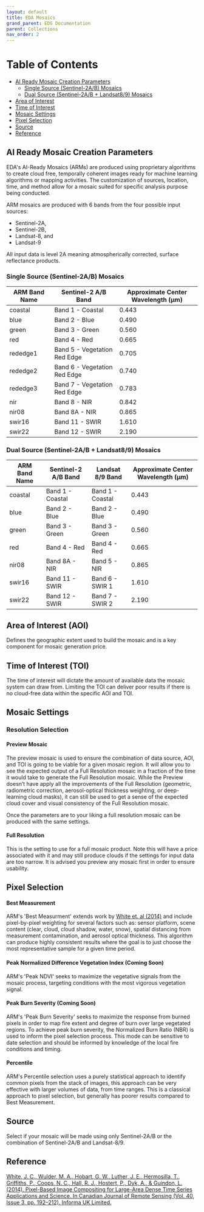 ```yaml
---
layout: default
title: EDA Mosaics
grand_parent: EDS Documentation
parent: Collections
nav_order: 2
---
```

# Table of Contents
* [AI Ready Mosaic Creation Parameters](#ai-ready-mosaic-creation-parameters)
    * [Single Source (Sentinel-2A/B) Mosaics](#single-source-sentinel-2ab-mosaics)
    * [Dual Source (Sentinel-2A/B + Landsat8/9) Mosaics](#dual-source-sentinel-2ab--landsat89-mosaics)
* [Area of Interest](#area-of-interest-aoi)
* [Time of Interest](#time-of-interest-toi)
* [Mosaic Settings](#mosaic-settings)
* [Pixel Selection](#pixel-selection)
* [Source](#source)
* [Reference](#reference)

## AI Ready Mosaic Creation Parameters

EDA's AI-Ready Mosaics (ARMs) are produced using proprietary algorithms to create cloud free, temporally coherent images ready for machine learning algorithms or mapping activities. The customization of sources, location, time, and method allow for a mosaic suited for specific analysis purpose being conducted. 

ARM mosaics are produced with 6 bands from the four possible input sources: 
- Sentinel-2A,
- Sentinel-2B,
- Landsat-8, and
- Landsat-9

All input data is level 2A meaning atmospherically corrected, surface reflectance products. 

### Single Source (Sentinel-2A/B) Mosaics

|ARM Band Name|Sentinel-2 A/B Band|Approximate Center Wavelength (μm)|
|--|--|--|
|coastal|Band 1 - Coastal|0.443
|blue|Band 2 - Blue|0.490
|green|Band 3 - Green|0.560
|red|Band 4 - Red|0.665
|rededge1|Band 5 - Vegetation Red Edge|0.705
|rededge2|Band 6 - Vegetation Red Edge|0.740
|rededge3|Band 7 - Vegetation Red Edge|0.783
|nir|Band 8 - NIR|0.842
|nir08|Band 8A - NIR|0.865
|swir16|Band 11 - SWIR|1.610
|swir22|Band 12 - SWIR|2.190



### Dual Source (Sentinel-2A/B + Landsat8/9) Mosaics

|ARM Band Name|Sentinel-2 A/B Band|Landsat 8/9 Band|Approximate Center Wavelength (μm)|
|--|--|--| -- |
|coastal|Band 1 - Coastal|Band 1 - Coastal|0.443
|blue|Band 2 - Blue|Band 2 - Blue|0.490
|green|Band 3 - Green|Band 3 - Green|0.560
|red|Band 4 - Red|Band 4 - Red|0.665
|nir08|Band 8A - NIR|Band 5 - NIR|0.865
|swir16|Band 11 - SWIR|Band 6 - SWIR 1|1.610
|swir22|Band 12 - SWIR|Band 7 - SWIR 2|2.190

## Area of Interest (AOI)

Defines the geographic extent used to build the mosaic and is a key component for mosaic generation price.

## Time of Interest (TOI)

The time of interest will dictate the amount of available data the mosaic system can draw from. Limiting the TOI can deliver poor results if there is no cloud-free data within the specific AOI and TOI. 

## Mosaic Settings

### Resolution Selection

#### Preview Mosaic
The preview mosaic is used to ensure the combination of data source, AOI, and TOI is going to be viable for a given mosaic region. It will allow you to see the expected output of a Full Resolution mosaic in a fraction of the time it would take to generate the Full Resolution mosaic. While the Preview doesn’t have apply all the improvements of the Full Resolution (geometric, radiometric correction, aerosol-optical thickness weighting, or deep-learning cloud masks), it can still be used to get a sense of the expected cloud cover and visual consistency of the Full Resolution mosaic. 

Once the parameters are to your liking a full resolution mosaic can be produced with the same settings. 

#### Full Resolution
This is the setting to use for a full mosaic product. Note this will have a price associated with it and may still produce clouds if the settings for input data are too narrow.  It is advised you preview any mosaic first in order to ensure usability.


## Pixel Selection

#### Best Measurement
ARM's 'Best Measurment' extends work by [White et. al (2014)](#reference) and include pixel-by-pixel weighting for several factors such as: sensor platform, scene content (clear, cloud, cloud shadow, water, snow), spatial distancing from measurement contamination, and aerosol optical thickness. This algorithm can produce highly consistent results where the goal is to just choose the most representative sample for a given time period.

#### Peak Normalized Difference Vegetation Index (Coming Soon)
ARM's 'Peak NDVI' seeks to maximize the vegetative signals from the mosaic process, targeting conditions with the most vigorous vegetation signal. 

#### Peak Burn Severity (Coming Soon)
ARM's 'Peak Burn Severity' seeks to maximize the response from burned pixels in order to map fire extent and degree of burn over large vegetated regions. To achieve peak burn severity, the Normalized Burn Ratio (NBR) is used to inform the pixel selection process. This mode can be sensitive to date selection and should be informed by knowledge of the local fire conditions and timing. 

#### Percentile
ARM's Percentile selection uses a purely statistical approach to identify common pixels from the stack of images, this approach can be very effective with larger volumes of data, from time ranges. This is a classical approach to pixel selection, but generally has poorer results compared to Best Measurement.

## Source
Select if your mosaic will be made using only Sentinel-2A/B or the combination of Sentinel-2A/B and Landsat-8/9.

## Reference
[White, J. C., Wulder, M. A., Hobart, G. W., Luther, J. E., Hermosilla, T., Griffiths, P., Coops, N. C., Hall, R. J., Hostert, P., Dyk, A., & Guindon, L. (2014). Pixel-Based Image Compositing for Large-Area Dense Time Series Applications and Science. In Canadian Journal of Remote Sensing (Vol. 40, Issue 3, pp. 192–212). Informa UK Limited.](https://doi.org/10.1080/07038992.2014.945827)
